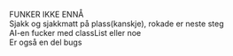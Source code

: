 FUNKER IKKE ENNÅ </br>
Sjakk og sjakkmatt på plass(kanskje), rokade er neste steg </br>
AI-en fucker med classList eller noe</br>
Er også en del bugs </br>
